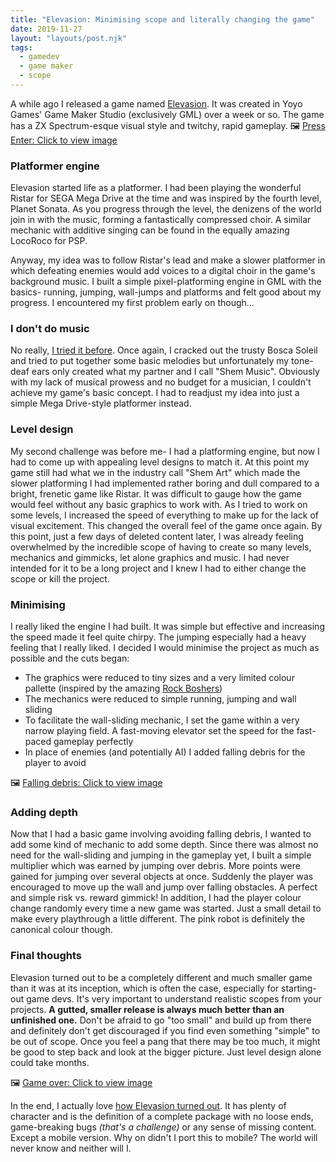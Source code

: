 ```yaml
---
title: "Elevasion: Minimising scope and literally changing the game"
date: 2019-11-27
layout: "layouts/post.njk"
tags:
  - gamedev
  - game maker
  - scope
---
```

A while ago I released a game named [Elevasion](https://playkiseki.itch.io/elevasion). It was created in Yoyo Games' Game Maker Studio (exclusively GML) over a week or so. The game has a ZX Spectrum-esque visual style and twitchy, rapid gameplay.
🖼️ [Press Enter: Click to view image](https://thepracticaldev.s3.amazonaws.com/i/0l2x7s5342mxc7iei6rb.png)

### Platformer engine
Elevasion started life as a platformer. I had been playing the wonderful Ristar for SEGA Mega Drive at the time and was inspired by the fourth level, Planet Sonata. As you progress through the level, the denizens of the world join in with the music, forming a fantastically compressed choir. A similar mechanic with additive singing can be found in the equally amazing LocoRoco for PSP.

Anyway, my idea was to follow Ristar's lead and make a slower platformer in which defeating enemies would add voices to a digital choir in the game's background music. I built a simple pixel-platforming engine in GML with the basics- running, jumping, wall-jumps and platforms and felt good about my progress. I encountered my first problem early on though...

### I don't do music
No really, [I tried it before](https://soundcloud.com/playkiseki/sets/future-rally-ost). Once again, I cracked out the trusty Bosca Soleil and tried to put together some basic melodies but unfortunately my tone-deaf ears only created what my partner and I call "Shem Music". Obviously with my lack of musical prowess and no budget for a musician, I couldn't achieve my game's basic concept. I had to readjust my idea into just a simple Mega Drive-style platformer instead.

### Level design
My second challenge was before me- I had a platforming engine, but now I had to come up with appealing level designs to match it. At this point my game still had what we in the industry call "Shem Art" which made the slower platforming I had implemented rather boring and dull compared to a bright, frenetic game like Ristar. It was difficult to gauge how the game would feel without any basic graphics to work with. As I tried to work on some levels, I increased the speed of everything to make up for the lack of visual excitement. This changed the overall feel of the game once again. By this point, just a few days of deleted content later, I was already feeling overwhelmed by the incredible scope of having to create so many levels, mechanics and gimmicks, let alone graphics and music. I had never intended for it to be a long project and I knew I had to either change the scope or kill the project.

### Minimising
I really liked the engine I had built. It was simple but effective and increasing the speed made it feel quite chirpy. The jumping especially had a heavy feeling that I really liked. I decided I would minimise the project as much as possible and the cuts began:
- The graphics were reduced to tiny sizes and a very limited colour pallette (inspired by the amazing [Rock Boshers](http://tikipod.com/rockboshersdx/))
- The mechanics were reduced to simple running, jumping and wall sliding
- To facilitate the wall-sliding mechanic, I set the game within a very narrow playing field. A fast-moving elevator set the speed for the fast-paced gameplay perfectly
- In place of enemies (and potentially AI) I added falling debris for the player to avoid

🖼️ [Falling debris: Click to view image](https://thepracticaldev.s3.amazonaws.com/i/zod0affrwbotowjgrw00.png)

### Adding depth
Now that I had a basic game involving avoiding falling debris, I wanted to add some kind of mechanic to add some depth. Since there was almost no need for the wall-sliding and jumping in the gameplay yet, I built a simple multiplier which was earned by jumping over debris. More points were gained for jumping over several objects at once. Suddenly the player was encouraged to move up the wall and jump over falling obstacles. A perfect and simple risk vs. reward gimmick! In addition, I had the player colour change randomly every time a new game was started. Just a small detail to make every playthrough a little different. The pink robot is definitely the canonical colour though.

### Final thoughts
Elevasion turned out to be a completely different and much smaller game than it was at its inception, which is often the case, especially for starting-out game devs. It's very important to understand realistic scopes from your projects. **A gutted, smaller release is always much better than an unfinished one.** Don't be afraid to go "too small" and build up from there and definitely don't get discouraged if you find even something "simple" to be out of scope. Once you feel a pang that there may be too much, it might be good to step back and look at the bigger picture. Just level design alone could take months.

🖼️ [Game over: Click to view image](https://thepracticaldev.s3.amazonaws.com/i/dpj7g2x180hs5tmk51ay.png)

In the end, I actually love [how Elevasion turned out](https://playkiseki.itch.io/elevasion). It has plenty of character and is the definition of a complete package with no loose ends, game-breaking bugs *(that's a challenge)* or any sense of missing content. Except a mobile version. Why on didn't I port this to mobile? The world will never know and neither will I.

